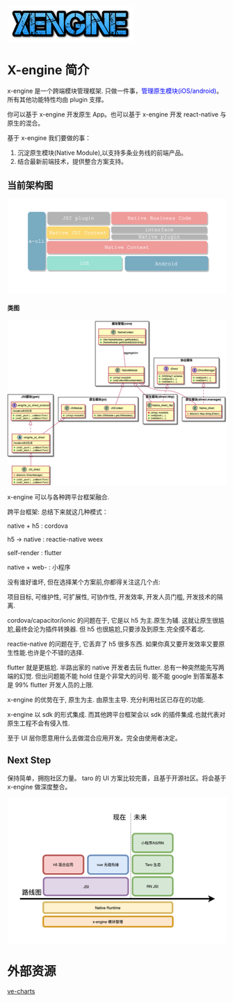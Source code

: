 ![](assets/cooltext363596337964428.png)

# X-engine 简介

x-engine 是一个跨端模块管理框架. 只做一件事，<span style="color:blue">管理原生模块(iOS/android)</span>。 所有其他功能特性均由 plugin 支撑。

你可以基于 x-engine 开发原生 App。也可以基于 x-engine 开发 react-native 与原生的混合。

基于 x-engine 我们要做的事：

1. 沉淀原生模块(Native Module),以支持多条业务线的前端产品。
2. 结合最新前端技术，提供整合方案支持。



<!-- tabs:start -->

## **当前架构图**

![](assets/image-20210422162652052.png)

#### **类图**

![](assets/image-20210422162839624.png)


<!-- tabs:end -->




x-engine 可以与各种跨平台框架融合.


跨平台框架: 总结下来就这几种模式：

native + h5  : cordova 

h5 -> native  : reactie-native  weex 

self-render   : flutter

native + web- : 小程序

没有谁好谁坏, 但在选择某个方案前,你都得关注这几个点:

项目目标, 可维护性, 可扩展性, 可协作性, 开发效率, 开发人员门槛, 开发技术的隔离.

cordova/capacitor/ionic 的问题在于, 它是以 h5 为主.原生为辅. 这就让原生很尴尬,最终会沦为插件转换器. 但 h5 也很尴尬,只要涉及到原生.完全摸不着北.

reactie-native  的问题在于, 它丢弃了 h5 很多东西. 如果你真又要开发效率又要原生性能.也许是个不错的选择.

flutter 就是更尴尬. 半路出家的 native 开发者去玩 flutter. 总有一种突然能先写两端的幻觉. 但出问题能不能 hold 住是个非常大的问号. 能不能 google 到答案基本是 99% flutter 开发人员的上限.




x-engine 的优势在于, 原生为主. 由原生主导. 充分利用社区已存在的功能.

x-engine 以 sdk 的形式集成. 而其他跨平台框架会以 sdk 的插件集成.也就代表对原生工程不会有侵入性. 

至于 UI 层你愿意用什么去做混合应用开发。完全由使用者决定。

## Next Step

保持简单，拥抱社区力量。 taro 的 UI 方案比较完善，且基于开源社区。将会基于 x-engine 做深度整合。

![image-20210514161052958](assets/image-20210514161052958.png)


# 外部资源
[ve-charts](https://vueblocks.github.io/ve-charts/#/chart-wordcloud)
